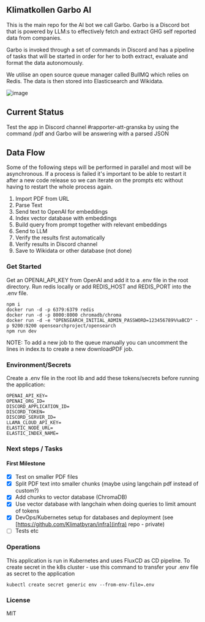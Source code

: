 ## Klimatkollen Garbo AI

This is the main repo for the AI bot we call Garbo. Garbo is a Discord bot that is powered by LLM:s to effectively fetch and extract GHG self reported data from companies.

Garbo is invoked through a set of commands in Discord and has a pipeline of tasks that will be started in order for her to both extract, evaluate and format the data autonomously.

We utilise an open source queue manager called BullMQ which relies on Redis. The data is then stored into Elasticsearch and Wikidata.

![image](https://github.com/Klimatbyran/garbo/assets/395843/f3b4caa2-aa7d-4269-9436-3e725311052e)

## Current Status

Test the app in Discord channel #rapporter-att-granska by using the command /pdf <url> and Garbo will be answering with a parsed JSON

## Data Flow

Some of the following steps will be performed in parallel and most will be asynchronous. If a process is failed it's important to be able to restart it after a new code release so we can iterate on the prompts etc without having to restart the whole process again.

1. Import PDF from URL
2. Parse Text
3. Send text to OpenAI for embeddings
4. Index vector database with embeddings
5. Build query from prompt together with relevant embeddings
6. Send to LLM
7. Verify the results first automatically
8. Verify results in Discord channel
9. Save to Wikidata or other database (not done)

### Get Started

Get an OPENAI_API_KEY from OpenAI and add it to a .env file in the root directory. Run redis locally or add REDIS_HOST and REDIS_PORT into the .env file.

    npm i
    docker run -d -p 6379:6379 redis
    docker run -d -p 8000:8000 chromadb/chroma
    docker run -d -e "OPENSEARCH_INITIAL_ADMIN_PASSWORD=123456789%%aBCD" -p 9200:9200 opensearchproject/opensearch
    npm run dev

NOTE: To add a new job to the queue manually you can uncomment the lines in index.ts to create a new downloadPDF job.

### Environment/Secrets

Create a .env file in the root lib and add these tokens/secrets before running the application:

    OPENAI_API_KEY=
    OPENAI_ORG_ID=
    DISCORD_APPLICATION_ID=
    DISCORD_TOKEN=
    DISCORD_SERVER_ID=
    LLAMA_CLOUD_API_KEY=
    ELASTIC_NODE_URL=
    ELASTIC_INDEX_NAME=

### Next steps / Tasks

#### First Milestone

- [x] Test on smaller PDF files
- [x] Split PDF text into smaller chunks (maybe using langchain pdf instead of custom?)
- [x] Add chunks to vector database (ChromaDB)
- [x] Use vector database with langchain when doing queries to limit amount of tokens
- [x] DevOps/Kubernetes setup for databases and deployment (see [https://github.com/Klimatbyran/infra](infra) repo - private)
- [ ] Tests etc

### Operations

This application is run in Kubernetes and uses FluxCD as CD pipeline. To create secret in the k8s cluster - use this command to transfer your .env file as secret to the application

    kubectl create secret generic env --from-env-file=.env

### License

MIT
